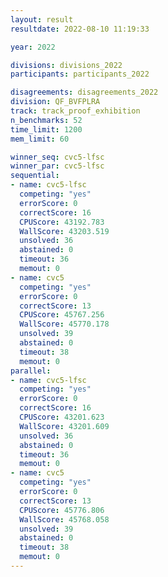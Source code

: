 ```yaml
---
layout: result
resultdate: 2022-08-10 11:19:33

year: 2022

divisions: divisions_2022
participants: participants_2022

disagreements: disagreements_2022
division: QF_BVFPLRA
track: track_proof_exhibition
n_benchmarks: 52
time_limit: 1200
mem_limit: 60

winner_seq: cvc5-lfsc
winner_par: cvc5-lfsc
sequential:
- name: cvc5-lfsc
  competing: "yes"
  errorScore: 0
  correctScore: 16
  CPUScore: 43192.783
  WallScore: 43203.519
  unsolved: 36
  abstained: 0
  timeout: 36
  memout: 0
- name: cvc5
  competing: "yes"
  errorScore: 0
  correctScore: 13
  CPUScore: 45767.256
  WallScore: 45770.178
  unsolved: 39
  abstained: 0
  timeout: 38
  memout: 0
parallel:
- name: cvc5-lfsc
  competing: "yes"
  errorScore: 0
  correctScore: 16
  CPUScore: 43201.623
  WallScore: 43201.609
  unsolved: 36
  abstained: 0
  timeout: 36
  memout: 0
- name: cvc5
  competing: "yes"
  errorScore: 0
  correctScore: 13
  CPUScore: 45776.806
  WallScore: 45768.058
  unsolved: 39
  abstained: 0
  timeout: 38
  memout: 0
---
```

